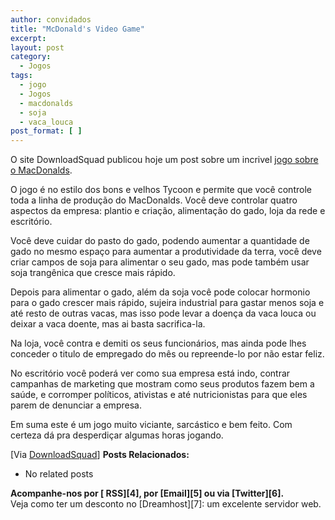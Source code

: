 ```yaml
---
author: convidados
title: "McDonald's Video Game"
excerpt:
layout: post
category:
  - Jogos
tags:
  - jogo
  - Jogos
  - macdonalds
  - soja
  - vaca_louca
post_format: [ ]
---
```

O site DownloadSquad publicou hoje um post sobre um incrivel [jogo sobre o MacDonalds][1].

O jogo é no estilo dos bons e velhos Tycoon e permite que você controle toda a linha de produção do MacDonalds. Você deve controlar quatro aspectos da empresa: plantio e criação, alimentação do gado, loja da rede e escritório.

Você deve cuidar do pasto do gado, podendo aumentar a quantidade de gado no mesmo espaço para aumentar a produtividade da terra, você deve criar campos de soja para alimentar o seu gado, mas pode também usar soja trangênica que cresce mais rápido.

Depois para alimentar o gado, além da soja você pode colocar hormonio para o gado crescer mais rápido, sujeira industrial para gastar menos soja e até resto de outras vacas, mas isso pode levar a doença da vaca louca ou deixar a vaca doente, mas ai basta sacrifica-la.

Na loja, você contra e demiti os seus funcionários, mas ainda pode lhes conceder o titulo de empregado do mês ou repreende-lo por não estar feliz.

No escritório você poderá ver como sua empresa está indo, contrar campanhas de marketing que mostram como seus produtos fazem bem a saúde, e corromper políticos, ativistas e até nutricionistas para que eles parem de denunciar a empresa.

Em suma este é um jogo muito viciante, sarcástico e bem feito. Com certeza dá pra desperdiçar algumas horas jogando.

[Via [DownloadSquad][2]] 
**Posts Relacionados:** 
*   No related posts









**Acompanhe-nos por [ RSS][4], por [Email][5] ou via [Twitter][6].**  
Veja como ter um desconto no [Dreamhost][7]: um excelente servidor web.

 [1]: http://www.mcvideogame.com/index-eng.html "MacDonald's video Game"
 [2]: http://www.downloadsquad.com/2007/02/15/mcdonalds-todays-time-waster/ "McDonald's Video Game - Today's Time-Waster"





